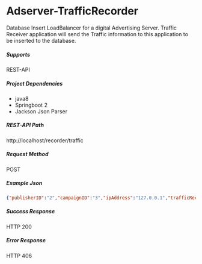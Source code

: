 # Adserver-TrafficRecorder
Database Insert LoadBalancer for a digital Advertising Server.
Traffic Receiver application will send the Traffic information to this application to be inserted to the database.

##### Supports
REST-API

##### Project Dependencies
- java8
- Springboot 2
- Jackson Json Parser

##### REST-API Path
http://localhost/recorder/traffic

##### Request Method
POST

##### Example Json
```json
{"publisherID":"2","campaignID":"3","ipAddress":"127.0.0.1","trafficReceivingParamValue":"123456","trafficSendingParamValue":"67890","trafficReceivingDate":"2019-05-29","trafficReceivingTime":"00:50:10","campaignType":"3"}
```

##### Success Response
HTTP 200

##### Error Response
HTTP 406
